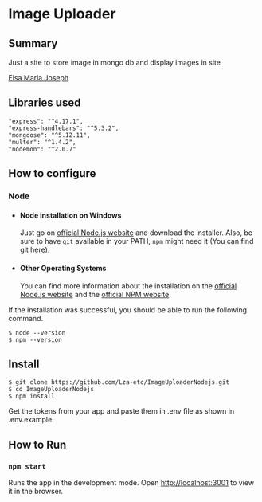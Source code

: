 # Image Uploader
## Summary

Just a site to store image in mongo db and display images in site 

 [Elsa Maria Joseph](https://github.com/Lza-etc)

## Libraries used
  
    "express": "^4.17.1",
    "express-handlebars": "^5.3.2",
    "mongoose": "^5.12.11",
    "multer": "^1.4.2",
    "nodemon": "^2.0.7"
    
## How to configure
### Node
- #### Node installation on Windows

  Just go on [official Node.js website](https://nodejs.org/) and download the installer.
Also, be sure to have `git` available in your PATH, `npm` might need it (You can find git [here](https://git-scm.com/)).

- #### Other Operating Systems
  You can find more information about the installation on the [official Node.js website](https://nodejs.org/) and the [official NPM website](https://npmjs.org/).

If the installation was successful, you should be able to run the following command.

    $ node --version
    $ npm --version
   

## Install

    $ git clone https://github.com/Lza-etc/ImageUploaderNodejs.git
    $ cd ImageUploaderNodejs
    $ npm install


Get the tokens from your app and paste them in .env file as shown in .env.example

## How to Run
### `npm start`
Runs the app in the development mode.
Open [http://localhost:3001](http://localhost:3001) to view it in the browser.
  
